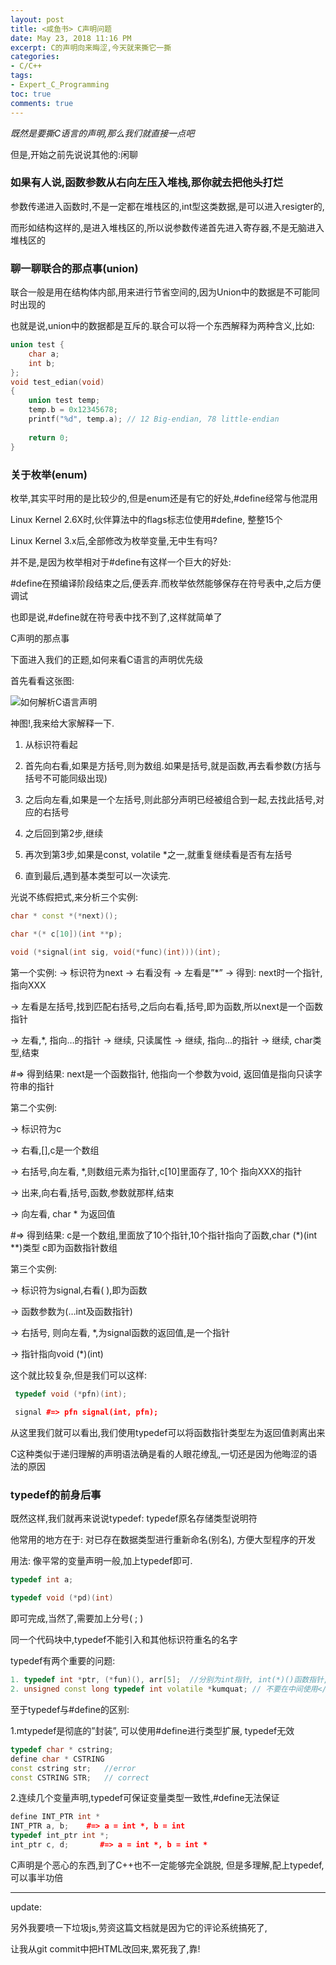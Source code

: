 ```yaml
---
layout: post
title: <咸鱼书> C声明问题
date: May 23, 2018 11:16 PM
excerpt: C的声明向来晦涩,今天就来撕它一撕
categories:
- C/C++
tags:
- Expert_C_Programming
toc: true
comments: true
---
```


*既然是要撕C语言的声明,那么我们就直接一点吧*

但是,开始之前先说说其他的:闲聊

### 如果有人说,函数参数从右向左压入堆栈,那你就去把他头打烂

 参数传递进入函数时,不是一定都在堆栈区的,int型这类数据,是可以进入resigter的,

 而形如结构这样的,是进入堆栈区的,所以说参数传递首先进入寄存器,不是无脑进入堆栈区的

### 聊一聊联合的那点事(union)

 联合一般是用在结构体内部,用来进行节省空间的,因为Union中的数据是不可能同时出现的

 也就是说,union中的数据都是互斥的.联合可以将一个东西解释为两种含义,比如:

```cpp
union test {
    char a;
	int b;
};
void test_edian(void)
{
    union test temp;
	temp.b = 0x12345678;
	printf("%d", temp.a); // 12 Big-endian, 78 little-endian
	
	return 0;
}
```

### 关于枚举(enum)

枚举,其实平时用的是比较少的,但是enum还是有它的好处,#define经常与他混用

Linux Kernel 2.6X时,伙伴算法中的flags标志位使用#define, 整整15个

Linux Kernel 3.x后,全部修改为枚举变量,无中生有吗?

并不是,是因为枚举相对于#define有这样一个巨大的好处:

\#define在预编译阶段结束之后,便丢弃.而枚举依然能够保存在符号表中,之后方便调试

也即是说,#define就在符号表中找不到了,这样就简单了

C声明的那点事

下面进入我们的正题,如何来看C语言的声明优先级

首先看看这张图:

![如何解析C语言声明](http://www.qiniu.evilcrow.site/Exceprt_C_C_statement.png) 

神图!,我来给大家解释一下.

1. 从标识符看起

2. 首先向右看,如果是方括号,则为数组.如果是括号,就是函数,再去看参数(方括与括号不可能同级出现)

3. 之后向左看,如果是一个左括号,则此部分声明已经被组合到一起,去找此括号,对应的右括号

4. 之后回到第2步,继续

5. 再次到第3步,如果是const, volatile *之一,就重复继续看是否有左括号

6. 直到最后,遇到基本类型可以一次读完.

光说不练假把式,来分析三个实例:

```cpp
char * const *(*next)();

char *(* c[10])(int **p);

void (*signal(int sig, void(*func)(int)))(int);

```
第一个实例:
-> 标识符为next -&gt; 右看没有 -&gt; 左看是”*” -&gt; 得到: next时一个指针,指向XXX

-> 左看是左括号,找到匹配右括号,之后向右看,括号,即为函数,所以next是一个函数指针

-> 左看,*, 指向…的指针 -&gt; 继续, 只读属性 -&gt; 继续, 指向…的指针 -&gt; 继续, char类型,结束

\#=> 得到结果: next是一个函数指针, 他指向一个参数为void, 返回值是指向只读字符串的指针

第二个实例:

-> 标识符为c

-> 右看,[],c是一个数组

-> 右括号,向左看, *,则数组元素为指针,c[10]里面存了, 10个 指向XXX的指针

-> 出来,向右看,括号,函数,参数就那样,结束

-> 向左看, char * 为返回值

\#=> 得到结果: c是一个数组,里面放了10个指针,10个指针指向了函数,char (\*)(int \*\*)类型 c即为函数指针数组

第三个实例:

-> 标识符为signal,右看( ),即为函数

-> 函数参数为(…int及函数指针)

-> 右括号, 则向左看, *,为signal函数的返回值,是一个指针

-> 指针指向void (*)(int)

这个就比较复杂,但是我们可以这样:

```cpp
 typedef void (*pfn)(int);
 
 signal #=> pfn signal(int, pfn);

```
 从这里我们就可以看出,我们使用typedef可以将函数指针类型左为返回值剥离出来
 
 C这种类似于递归理解的声明语法确是看的人眼花缭乱,一切还是因为他晦涩的语法的原因
 
###  typedef的前身后事

既然这样,我们就再来说说typedef: typedef原名存储类型说明符

他常用的地方在于: 对已存在数据类型进行重新命名(别名), 方便大型程序的开发

用法: 像平常的变量声明一般,加上typedef即可.

```cpp
typedef int a;

typedef void (*pd)(int)
```

即可完成,当然了,需要加上分号( ; )

同一个代码块中,typedef不能引入和其他标识符重名的名字

typedef有两个重要的问题:

```cpp
1. typedef int *ptr, (*fun)(), arr[5];  //分别为int指针, int(*)()函数指针, size=5的int数组
2. unsigned const long typedef int volatile *kumquat; // 不要在中间使用</span>
```
至于typedef与#define的区别:

1.mtypedef是彻底的”封装”, 可以使用#define进行类型扩展, typedef无效

```cpp
typedef char * cstring;
define char * CSTRING
const cstring str;   //error
const CSTRING STR;   // correct
```
2.连续几个变量声明,typedef可保证变量类型一致性,#define无法保证

```cpp
define INT_PTR int *
INT_PTR a, b;    #=> a = int *, b = int 
typedef int_ptr int *;
int_ptr c, d;       #=> a = int *, b = int *
```

C声明是个恶心的东西,到了C++也不一定能够完全跳脱, 但是多理解,配上typedef,可以事半功倍

* * *

update: 

另外我要喷一下垃圾js,劳资这篇文档就是因为它的评论系统搞死了,

让我从git commit中把HTML改回来,累死我了,靠!
